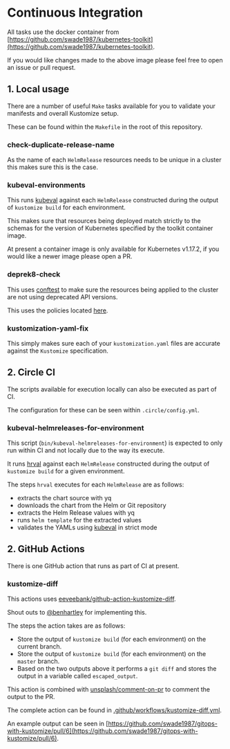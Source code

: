 # Continuous Integration

All tasks use the docker container from [https://github.com/swade1987/kubernetes-toolkit](https://github.com/swade1987/kubernetes-toolkit).

If you would like changes made to the above image please feel free to open an issue or pull request.

## 1. Local usage

There are a number of useful `Make` tasks available for you to validate your manifests and overall Kustomize setup.

These can be found within the `Makefile` in the root of this repository.

### check-duplicate-release-name

As the name of each `HelmRelease` resources needs to be unique in a cluster this makes sure this is the case.

### kubeval-environments

This runs [kubeval](https://github.com/instrumenta/kubeval) against each `HelmRelease` constructed during the output of `kustomize build` for each environment.

This makes sure that resources being deployed match strictly to the schemas for the version of Kubernetes specified by the toolkit container image.

At present a container image is only available for Kubernetes v1.17.2, if you would like a newer image please open a PR.

### deprek8-check

This uses [conftest](https://github.com/open-policy-agent/conftest) to make sure the resources being applied to the cluster are not using deprecated API versions.

This uses the policies located [here](https://github.com/swade1987/kubernetes-toolkit/tree/master/policies/deprecations).

### kustomization-yaml-fix

This simply makes sure each of your `kustomization.yaml` files are accurate against the `Kustomize` specification.

## 2. Circle CI

The scripts available for execution locally can also be executed as part of CI.

The configuration for these can be seen within `.circle/config.yml`.

### kubeval-helmreleases-for-environment

This script (`bin/kubeval-helmreleases-for-environment`) is expected to only run within CI and not locally due to the way its execute.

It runs [hrval](https://github.com/stefanprodan/hrval-action) against each `HelmRelease` constructed during the output of `kustomize build` for a given environment.
 
The steps `hrval` executes for each `HelmRelease` are as follows:

- extracts the chart source with yq
- downloads the chart from the Helm or Git repository
- extracts the Helm Release values with yq
- runs `helm template` for the extracted values
- validates the YAMLs using [kubeval](https://github.com/instrumenta/kubeval) in strict mode

## 2. GitHub Actions

There is one GitHub action that runs as part of CI at present.

### kustomize-diff

This actions uses [eeveebank/github-action-kustomize-diff](https://github.com/eeveebank/github-action-kustomize-diff).

Shout outs to [@benhartley](https://github.com/benhartley) for implementing this.

The steps the action takes are as follows:

- Store the output of `kustomize build` (for each environment) on the current branch.
- Store the output of `kustomize build` (for each environment) on the `master` branch.
- Based on the two outputs above it performs a `git diff` and stores the output in a variable called `escaped_output`.

This action is combined with [unsplash/comment-on-pr](https://github.com/unsplash/comment-on-pr) to comment the output to the PR.

The complete action can be found in [.github/workflows/kustomize-diff.yml](.github/workflows/kustomize-diff.yml).

An example output can be seen in [https://github.com/swade1987/gitops-with-kustomize/pull/6](https://github.com/swade1987/gitops-with-kustomize/pull/6).
